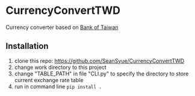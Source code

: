 # CurrencyConvertTWD
Currency converter based on [Bank of Taiwan](http://rate.bot.com.tw/xrt?Lang=en-US) 

## Installation
1. clone this repo: https://github.com/SeanSyue/CurrencyConvertTWD
2. change work directory to this project 
3. change "TABLE_PATH" in file "CLI.py" to specify the directory to store current exchange rate table
4. run in command line `pip install .`
